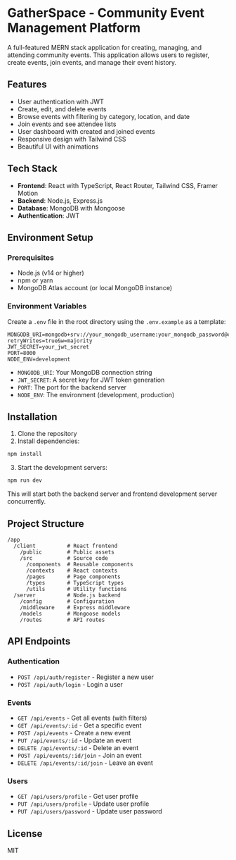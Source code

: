 # GatherSpace - Community Event Management Platform

A full-featured MERN stack application for creating, managing, and attending community events. This application allows users to register, create events, join events, and manage their event history.

## Features

- User authentication with JWT
- Create, edit, and delete events
- Browse events with filtering by category, location, and date
- Join events and see attendee lists
- User dashboard with created and joined events
- Responsive design with Tailwind CSS
- Beautiful UI with animations

## Tech Stack

- **Frontend**: React with TypeScript, React Router, Tailwind CSS, Framer Motion
- **Backend**: Node.js, Express.js
- **Database**: MongoDB with Mongoose
- **Authentication**: JWT

## Environment Setup

### Prerequisites

- Node.js (v14 or higher)
- npm or yarn
- MongoDB Atlas account (or local MongoDB instance)

### Environment Variables

Create a `.env` file in the root directory using the `.env.example` as a template:

```
MONGODB_URI=mongodb+srv://your_mongodb_username:your_mongodb_password@cluster0.mongodb.net/eventapp?retryWrites=true&w=majority
JWT_SECRET=your_jwt_secret
PORT=8000
NODE_ENV=development
```

- `MONGODB_URI`: Your MongoDB connection string
- `JWT_SECRET`: A secret key for JWT token generation
- `PORT`: The port for the backend server
- `NODE_ENV`: The environment (development, production)

## Installation

1. Clone the repository
2. Install dependencies:

```bash
npm install
```

3. Start the development servers:

```bash
npm run dev
```

This will start both the backend server and frontend development server concurrently.

## Project Structure

```
/app
  /client          # React frontend
    /public        # Public assets
    /src           # Source code
      /components  # Reusable components
      /contexts    # React contexts
      /pages       # Page components
      /types       # TypeScript types
      /utils       # Utility functions
  /server          # Node.js backend
    /config        # Configuration
    /middleware    # Express middleware
    /models        # Mongoose models
    /routes        # API routes
```

## API Endpoints

### Authentication

- `POST /api/auth/register` - Register a new user
- `POST /api/auth/login` - Login a user

### Events

- `GET /api/events` - Get all events (with filters)
- `GET /api/events/:id` - Get a specific event
- `POST /api/events` - Create a new event
- `PUT /api/events/:id` - Update an event
- `DELETE /api/events/:id` - Delete an event
- `POST /api/events/:id/join` - Join an event
- `DELETE /api/events/:id/join` - Leave an event

### Users

- `GET /api/users/profile` - Get user profile
- `PUT /api/users/profile` - Update user profile
- `PUT /api/users/password` - Update user password

## License

MIT